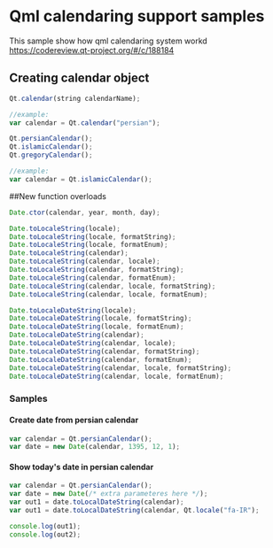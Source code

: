 # Qml calendaring support samples

This sample show how qml calendaring system workd
https://codereview.qt-project.org/#/c/188184

## Creating calendar object
```js   
Qt.calendar(string calendarName);

//example:
var calendar = Qt.calendar("persian");
```
```js
Qt.persianCalendar();
Qt.islamicCalendar();
Qt.gregoryCalendar();

//example:
var calendar = Qt.islamicCalendar();
```

##New function overloads
```js
Date.ctor(calendar, year, month, day);

Date.toLocaleString(locale);
Date.toLocaleString(locale, formatString);
Date.toLocaleString(locale, formatEnum);
Date.toLocaleString(calendar);
Date.toLocaleString(calendar, locale);
Date.toLocaleString(calendar, formatString);
Date.toLocaleString(calendar, formatEnum);
Date.toLocaleString(calendar, locale, formatString);
Date.toLocaleString(calendar, locale, formatEnum);

Date.toLocaleDateString(locale);
Date.toLocaleDateString(locale, formatString);
Date.toLocaleDateString(locale, formatEnum);
Date.toLocaleDateString(calendar);
Date.toLocaleDateString(calendar, locale);
Date.toLocaleDateString(calendar, formatString);
Date.toLocaleDateString(calendar, formatEnum);
Date.toLocaleDateString(calendar, locale, formatString);
Date.toLocaleDateString(calendar, locale, formatEnum);
```

### Samples
#### Create date from persian calendar
```js
var calendar = Qt.persianCalendar();
var date = new Date(calendar, 1395, 12, 1);
```

#### Show today's date in persian calendar
```js
var calendar = Qt.persianCalendar();
var date = new Date(/* extra parameteres here */);
var out1 = date.toLocalDateString(calendar);
var out1 = date.toLocalDateString(calendar, Qt.locale("fa-IR");

console.log(out1);
console.log(out2);
```